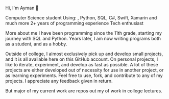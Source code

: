 Hi, I'm Ayman 👋

Computer Science student
Using: , Python, SQL, C#, Swift, Xamarin and much more 2+ years of programming experience Tech enthusiast

More about me I have been programming since the 11th grade, starting my journey with SQL and Python. Years later, I am now writing programs both as a student, and as a hobby.

Outside of college, I almost exclusively pick up and develop small projects, and it is all available here on this GitHub account. On personal projects, I like to iterate, experiment, and develop as fast as possible. A lot of these projects are either developed out of necessity for use in another project, or as learning experiments. Feel free to use, fork, and contribute to any of my projects. I appreciate any feedback given in return.

But major of my current work are repos out my of work in college lectures.
